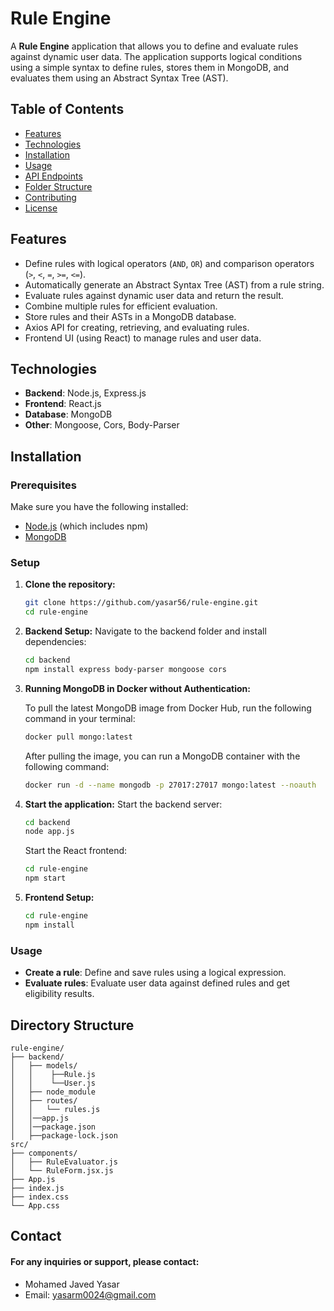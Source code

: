 # Rule Engine

A **Rule Engine** application that allows you to define and evaluate rules against dynamic user data. The application supports logical conditions using a simple syntax to define rules, stores them in MongoDB, and evaluates them using an Abstract Syntax Tree (AST).

## Table of Contents

- [Features](#features)
- [Technologies](#technologies)
- [Installation](#installation)
- [Usage](#usage)
- [API Endpoints](#api-endpoints)
- [Folder Structure](#folder-structure)
- [Contributing](#contributing)
- [License](#license)

## Features

- Define rules with logical operators (`AND`, `OR`) and comparison operators (`>`, `<`, `=`, `>=`, `<=`).
- Automatically generate an Abstract Syntax Tree (AST) from a rule string.
- Evaluate rules against dynamic user data and return the result.
- Combine multiple rules for efficient evaluation.
- Store rules and their ASTs in a MongoDB database.
- Axios API for creating, retrieving, and evaluating rules.
- Frontend UI (using React) to manage rules and user data.

## Technologies

- **Backend**: Node.js, Express.js
- **Frontend**: React.js
- **Database**: MongoDB
- **Other**: Mongoose, Cors, Body-Parser

## Installation

### Prerequisites

Make sure you have the following installed:

- [Node.js](https://nodejs.org/) (which includes npm)
- [MongoDB](https://www.mongodb.com/products/tools/compass)

### Setup

1. **Clone the repository:**

   ```bash
   git clone https://github.com/yasar56/rule-engine.git
   cd rule-engine
   ```

2. **Backend Setup:**
   Navigate to the backend folder and install dependencies:
   ```bash
   cd backend
   npm install express body-parser mongoose cors
   ```
3. **Running MongoDB in Docker without Authentication:**

   To pull the latest MongoDB image from Docker Hub, run the following command in your terminal:

   ```bash
   docker pull mongo:latest
   ```

   After pulling the image, you can run a MongoDB container with the following command:

   ```bash
   docker run -d --name mongodb -p 27017:27017 mongo:latest --noauth
   ```

4. **Start the application:**
   Start the backend server:

   ```bash
   cd backend
   node app.js
   ```

   Start the React frontend:

   ```bash
   cd rule-engine
   npm start
   ```

5. **Frontend Setup:**

   ```bash
   cd rule-engine
   npm install
   ```

### Usage

- **Create a rule**: Define and save rules using a logical expression.
- **Evaluate rules**: Evaluate user data against defined rules and get eligibility results.

## Directory Structure

    rule-engine/
    ├── backend/
    │   ├── models/
    │   │    ├──Rule.js
    │   │    └──User.js
    │   ├── node_module
    │   ├── routes/
    │   │   └── rules.js
    │   │──app.js
    │   │──package.json
    │   ├──package-lock.json
    src/
    ├── components/
    │   ├── RuleEvaluator.js
    │   └── RuleForm.jsx.js
    ├── App.js
    ├── index.js
    ├── index.css
    └── App.css

## Contact

#### For any inquiries or support, please contact:

- Mohamed Javed Yasar
- Email: yasarm0024@gmail.com
